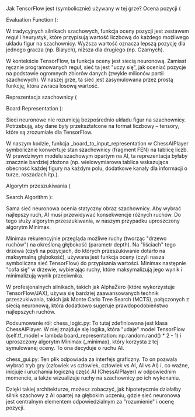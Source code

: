 Jak TensorFlow jest (symbolicznie) używany w tej grze?
Ocena pozycji (

Evaluation Function
):

W tradycyjnych silnikach szachowych, funkcja oceny pozycji jest zestawem reguł i heurystyk, które przypisują wartość liczbową do każdego możliwego układu figur na szachownicy. Wyższa wartość oznacza lepszą pozycję dla jednego gracza (np. Białych), niższa dla drugiego (np. Czarnych).

W kontekście TensorFlow, ta funkcja oceny jest siecią neuronową. Zamiast ręcznie programowanych reguł, sieć ta jest "uczy się", jak oceniać pozycje na podstawie ogromnych zbiorów danych (zwykle milionów partii szachowych). W naszej grze, ta sieć jest zasymulowana przez prostą funkcję, która zwraca losową wartość.

Reprezentacja szachownicy (

Board Representation
):

Sieci neuronowe nie rozumieją bezpośrednio układu figur na szachownicy. Potrzebują, aby dane były przekształcone na format liczbowy – tensory, które są zrozumiałe dla TensorFlow.

W naszym kodzie, funkcja _board_to_input_representation w ChessAIPlayer symbolicznie konwertuje stan szachownicy (fragment FEN) na tablicę liczb. W prawdziwym modelu szachowym opartym na AI, ta reprezentacja byłaby znacznie bardziej złożona (np. wielowymiarowa tablica wskazująca obecność każdej figury na każdym polu, dodatkowe kanały dla informacji o turze, roszadach itp.).

Algorytm przeszukiwania (

Search Algorithm
):

Sama sieć neuronowa ocenia statyczny obraz szachownicy. Aby wybrać najlepszy ruch, AI musi przewidywać konsekwencje różnych ruchów. Do tego służy algorytm przeszukiwania, w naszym przypadku uproszczony algorytm Minimax.

Minimax rekurencyjnie przegląda możliwe ruchy (tworząc "drzewo ruchów") na określoną głębokość (parametr depth). Na "liściach" tego drzewa (czyli na pozycjach, do których przeszukiwanie dotarło na maksymalną głębokość), używana jest funkcja oceny (czyli nasza symboliczna sieć TensorFlow) do przypisania wartości. Minimax następnie "cofa się" w drzewie, wybierając ruchy, które maksymalizują jego wynik i minimalizują wynik przeciwnika.

W profesjonalnych silnikach, takich jak AlphaZero (które wykorzystuje TensorFlow/JAX), używa się bardziej zaawansowanych technik przeszukiwania, takich jak Monte Carlo Tree Search (MCTS), połączonych z siecią neuronową, która dodatkowo sugeruje prawdopodobieństwo najlepszych ruchów.

Podsumowanie ról:
chess_logic.py: To tutaj zdefiniowana jest klasa ChessAIPlayer. W niej znajduje się logika, która "udaje" model TensorFlow (self.tf_model = lambda board_representation: np.random.rand() * 2 - 1) i uproszczony algorytm Minimax (_minimax), który korzysta z tej symulowanej oceny. To ona decyduje o ruchu AI.

chess_gui.py: Ten plik odpowiada za interfejs graficzny. To on pozwala wybrać tryb gry (człowiek vs człowiek, człowiek vs AI, AI vs AI) i, co ważne, inicjuje i uruchamia logiczną część AI (ChessAIPlayer) w odpowiednim momencie, a także wizualizuje ruchy na szachownicy po ich wykonaniu.

Dzięki takiej architekturze, możesz zobaczyć, jak hipotetycznie działałby silnik szachowy z AI opartej na głębokim uczeniu, gdzie sieć neuronowa jest centralnym elementem odpowiedzialnym za "rozumienie" i ocenę pozycji.
